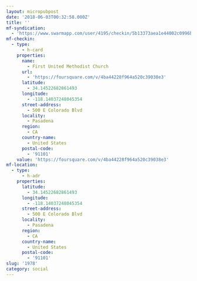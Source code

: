 ```yaml
---
layout: micropubpost
date: '2018-06-03T00:32:58.000Z'
title: ''
mf-syndication:
  - 'https://www.swarmapp.com/user/4195/checkin/5b13373aea1e44002c0996bc'
mf-checkin:
  - type:
      - h-card
    properties:
      name:
        - First United Methodist Church
      url:
        - 'https://foursquare.com/v/4ba44228f964a520c39038e3'
      latitude:
        - 34.14522682861493
      longitude:
        - -118.14037248045354
      street-address:
        - 500 E Colorado Blvd
      locality:
        - Pasadena
      region:
        - CA
      country-name:
        - United States
      postal-code:
        - '91101'
    value: 'https://foursquare.com/v/4ba44228f964a520c39038e3'
mf-location:
  - type:
      - h-adr
    properties:
      latitude:
        - 34.14522682861493
      longitude:
        - -118.14037248045354
      street-address:
        - 500 E Colorado Blvd
      locality:
        - Pasadena
      region:
        - CA
      country-name:
        - United States
      postal-code:
        - '91101'
slug: '1978'
category: social
---
```

